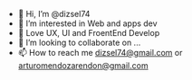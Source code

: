 - 👋 Hi, I’m @dizsel74
- 👀 I’m interested in Web and apps dev
- 🌱 Love UX, UI and FroentEnd Develop
- 💞️ I’m looking to collaborate on ...
- 📫 How to reach me dizsel74@gmail.com or arturomendozarendon@gmail.com 

<!---
dizsel74/dizsel74 is a ✨ special ✨ repository because its `README.md` (this file) appears on your GitHub profile.
You can click the Preview link to take a look at your changes.
--->
